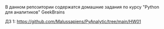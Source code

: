 В данном репозитории содержатся домашние задания по курсу "Python для аналитиков" GeekBrains

ДЗ 1: https://github.com/Malussapiens/PyAnalytic/tree/main/HW01